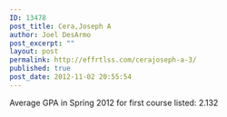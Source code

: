 ```yaml
---
ID: 13478
post_title: Cera,Joseph A
author: Joel DesArmo
post_excerpt: ""
layout: post
permalink: http://effrtlss.com/cerajoseph-a-3/
published: true
post_date: 2012-11-02 20:55:54
---
```

<p>Average GPA in Spring 2012 for first course listed: 2.132</p>